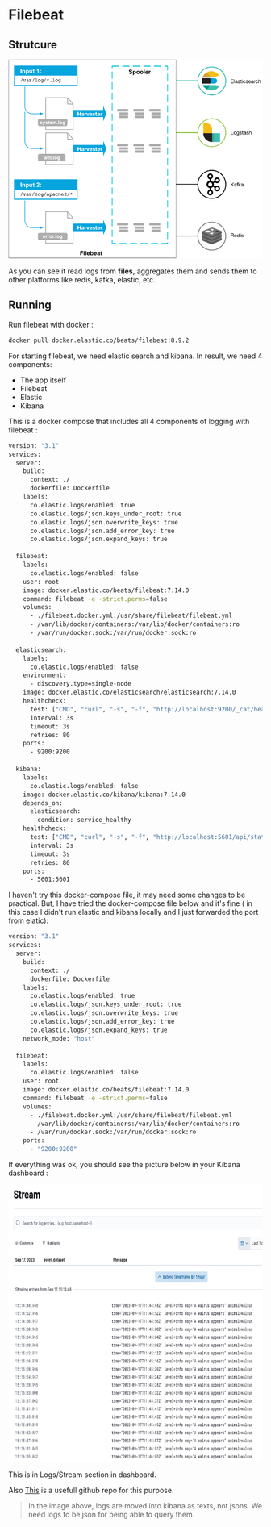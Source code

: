 # Filebeat

## Strutcure 

<img src="https://github.com/parsaeisa/Notes/blob/main/Software%20engineering/observability/logging/images/filebeat.png" >

As you can see it read logs from **files**, aggregates them and sends them to other platforms like redis, kafka, elastic, etc.

## Running

Run filebeat with docker : 
```bash
docker pull docker.elastic.co/beats/filebeat:8.9.2
```

For starting filebeat, we need elastic search and kibana. In result, we need 4 components: 
* The app itself
* Filebeat
* Elastic
* Kibana 

This is a docker compose that includes all 4 components of logging with filebeat : 

```bash
version: "3.1"
services:
  server:
    build:
      context: ./
      dockerfile: Dockerfile
    labels:
      co.elastic.logs/enabled: true
      co.elastic.logs/json.keys_under_root: true
      co.elastic.logs/json.overwrite_keys: true
      co.elastic.logs/json.add_error_key: true
      co.elastic.logs/json.expand_keys: true

  filebeat:
    labels:
      co.elastic.logs/enabled: false
    user: root
    image: docker.elastic.co/beats/filebeat:7.14.0
    command: filebeat -e -strict.perms=false
    volumes:
      - ./filebeat.docker.yml:/usr/share/filebeat/filebeat.yml
      - /var/lib/docker/containers:/var/lib/docker/containers:ro
      - /var/run/docker.sock:/var/run/docker.sock:ro

  elasticsearch:
    labels:
      co.elastic.logs/enabled: false
    environment:
      - discovery.type=single-node
    image: docker.elastic.co/elasticsearch/elasticsearch:7.14.0
    healthcheck:
      test: ["CMD", "curl", "-s", "-f", "http://localhost:9200/_cat/health"]
      interval: 3s
      timeout: 3s
      retries: 80
    ports:
      - 9200:9200

  kibana:
    labels:
      co.elastic.logs/enabled: false
    image: docker.elastic.co/kibana/kibana:7.14.0
    depends_on:
      elasticsearch:
        condition: service_healthy
    healthcheck:
      test: ["CMD", "curl", "-s", "-f", "http://localhost:5601/api/status"]
      interval: 3s
      timeout: 3s
      retries: 80
    ports:
      - 5601:5601
```

I haven't try this docker-compose file, it may need some changes to be practical. But, I have tried the docker-compose file below and it's fine ( in this case I didn't run elastic and kibana locally and I just forwarded the port from elatic): 

```bash
version: "3.1"
services:
  server:
    build:
      context: ./
      dockerfile: Dockerfile
    labels:
      co.elastic.logs/enabled: true
      co.elastic.logs/json.keys_under_root: true
      co.elastic.logs/json.overwrite_keys: true
      co.elastic.logs/json.add_error_key: true
      co.elastic.logs/json.expand_keys: true
    network_mode: "host"

  filebeat:
    labels:
      co.elastic.logs/enabled: false
    user: root
    image: docker.elastic.co/beats/filebeat:7.14.0
    command: filebeat -e -strict.perms=false
    volumes:
      - ./filebeat.docker.yml:/usr/share/filebeat/filebeat.yml
      - /var/lib/docker/containers:/var/lib/docker/containers:ro
      - /var/run/docker.sock:/var/run/docker.sock:ro
    ports:
      - "9200:9200"
```

If everything was ok, you should see the picture below in your Kibana dashboard : 

<img src="https://github.com/parsaeisa/Notes/blob/main/Software%20engineering/observability/logging/images/kibana-filebeat-raw.png" width="700" height="550">

This is in Logs/Stream section in dashboard.

Also [This](https://github.com/alcbotta/go-filebeat-elastic/tree/master) is a usefull github repo for this purpose.

> In the image above, logs are moved into kibana as texts, not jsons. We need logs to be json for being able to query them.